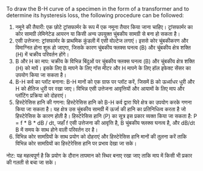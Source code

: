 To draw the B-H curve of a specimen in the form of a transformer and to determine its hysteresis loss, the following procedure can be followed:<br>

1. नमूने की तैयारी: एक छोटे ट्रांसफार्मर के रूप में एक नमूना तैयार किया जाना चाहिए। ट्रांसफार्मर का कोर सामग्री लेमिनेटेड आयरन या किसी अन्य उपयुक्त चुंबकीय सामग्री से बना हो सकता है।<br>
2. एसी उत्तेजना: ट्रांसफार्मर के प्राथमिक कुंडली में एसी वोल्टेज लगाएं। इससे कोर चुंबकीकरण और विमाग्नित होना शुरू हो जाएगा, जिसके कारण चुंबकीय फ्लक्स घनत्व (B) और चुंबकीय क्षेत्र शक्ति (H) में चक्रीय परिवर्तन होंगे।<br>
3. B और H का माप: चक्रीय के विभिन्न बिंदुओं पर चुंबकीय फ्लक्स घनत्व (B) और चुंबकीय क्षेत्र शक्ति (H) को मापें। इसके लिए B मापने के लिए गॉस मीटर और H मापने के लिए हॉल इफेक्ट सेंसर का उपयोग किया जा सकता है।<br>
4. B-H कर्व का प्लॉट बनाना: B-H मानों को एक ग्राफ पर प्लॉट करें, जिसमें B को ऊर्ध्वाधर धुरी और H को क्षैतिज धुरी पर रखा जाए। विभिन्न एसी उत्तेजना आवृत्तियों और आयामों के लिए माप और प्लॉटिंग प्रक्रिया को दोहराएं।<br>
5. हिस्टेरेसिस हानि की गणना: हिस्टेरेसिस हानि को B-H कर्व द्वारा घिरे क्षेत्र का उपयोग करके गणना किया जा सकता है। यह क्षेत्र उस चुंबकीय सामग्री में ऊर्जा की हानि का प्रतिनिधित्व करता है जो हिस्टेरेसिस के कारण होती है। हिस्टेरेसिस हानि (P) का सूत्र इस प्रकार व्यक्त किया जा सकता है: P = f * B * dB / dt, जहाँ f एसी उत्तेजना की आवृत्ति है, B चुंबकीय फ्लक्स घनत्व है, और dB/dt B में समय के साथ होने वाली परिवर्तन दर है।<br>
6. विभिन्न कोर सामग्रियों के साथ प्रयोग को दोहराएं और हिस्टेरेसिस हानि मानों की तुलना करें ताकि विभिन्न कोर सामग्रियों का हिस्टेरेसिस हानि पर प्रभाव देखा जा सके।<br>

नोट: यह महत्वपूर्ण है कि प्रयोग के दौरान तापमान को स्थिर बनाए रखा जाए ताकि माप में किसी भी प्रकार की गलती से बचा जा सके।
